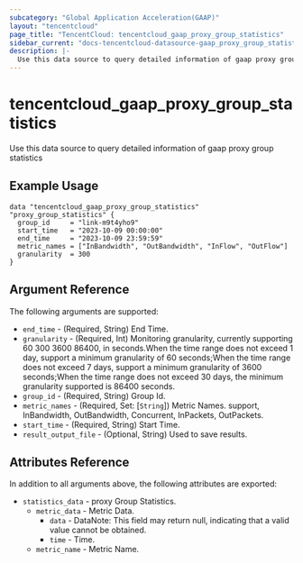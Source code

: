```yaml
---
subcategory: "Global Application Acceleration(GAAP)"
layout: "tencentcloud"
page_title: "TencentCloud: tencentcloud_gaap_proxy_group_statistics"
sidebar_current: "docs-tencentcloud-datasource-gaap_proxy_group_statistics"
description: |-
  Use this data source to query detailed information of gaap proxy group statistics
---
```


# tencentcloud_gaap_proxy_group_statistics

Use this data source to query detailed information of gaap proxy group statistics

## Example Usage

```hcl
data "tencentcloud_gaap_proxy_group_statistics" "proxy_group_statistics" {
  group_id     = "link-m9t4yho9"
  start_time   = "2023-10-09 00:00:00"
  end_time     = "2023-10-09 23:59:59"
  metric_names = ["InBandwidth", "OutBandwidth", "InFlow", "OutFlow"]
  granularity  = 300
}
```

## Argument Reference

The following arguments are supported:

* `end_time` - (Required, String) End Time.
* `granularity` - (Required, Int) Monitoring granularity, currently supporting 60 300 3600 86400, in seconds.When the time range does not exceed 1 day, support a minimum granularity of 60 seconds;When the time range does not exceed 7 days, support a minimum granularity of 3600 seconds;When the time range does not exceed 30 days, the minimum granularity supported is 86400 seconds.
* `group_id` - (Required, String) Group Id.
* `metric_names` - (Required, Set: [`String`]) Metric Names. support, InBandwidth, OutBandwidth, Concurrent, InPackets, OutPackets.
* `start_time` - (Required, String) Start Time.
* `result_output_file` - (Optional, String) Used to save results.

## Attributes Reference

In addition to all arguments above, the following attributes are exported:

* `statistics_data` - proxy Group Statistics.
  * `metric_data` - Metric Data.
    * `data` - DataNote: This field may return null, indicating that a valid value cannot be obtained.
    * `time` - Time.
  * `metric_name` - Metric Name.


